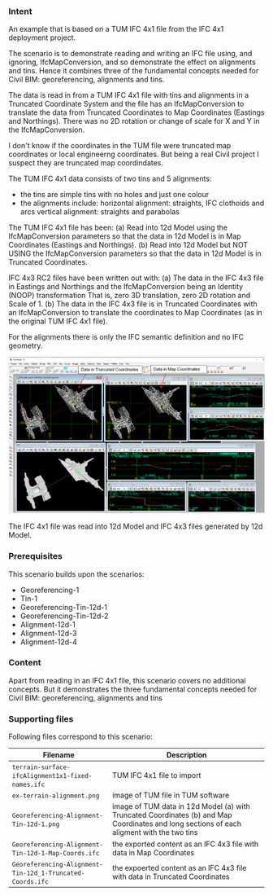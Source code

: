 
### Intent

An example that is based on a TUM IFC 4x1 file from the IFC 4x1 deployment project.

The scenario is to demonstrate reading and writing an IFC file using, and ignoring, IfcMapConversion, and so demonstrate the effect on alignments and tins.
Hence it combines three of the fundamental concepts needed for Civil BIM: georeferencing, alignments and tins.

The data is read in from a TUM IFC 4x1 file with tins and alignments in a Truncated Coordinate System
and the file has an IfcMapConversion to translate the data from Truncated Coordinates to Map Coordinates (Eastings and Northings).
There was no 2D rotation or change of scale for X and Y in the IfcMapConversion.

I don't know if the coordinates in the TUM file were truncated map coordinates or local engineerng coordinates.
But being a real Civil project I suspect they are truncated map coordindates.

The TUM IFC 4x1 data consists of two tins and 5 alignments:

- the tins are simple tins with no holes and just one colour
- the alignments include:
     horizontal alignment: straights, IFC clothoids and arcs
     vertical alignment:   straights and parabolas

The TUM IFC 4x1 file has been:
 (a) Read into 12d Model using the IfcMapConversion parameters so that the data in 12d Model is in Map Coordinates (Eastings and Northings).
 (b) Read into 12d Model but NOT USING the IfcMapConversion parameters so that the data in 12d Model is in Truncated Coordinates.
 
IFC 4x3 RC2 files have been written out with: 
  (a) The data in the IFC 4x3 file in Eastings and Northings and the IfcMapConversion being an Identity (NOOP) transformation
       That is, zero 3D translation, zero 2D rotation and Scale of 1.
  (b) The data in the IFC 4x3 file is in Truncated Coordinates with an IfcMapConversion 
       to translate the coordinates to Map Coordinates (as in the original TUM IFC 4x1 file).
                     
For the alignments there is only the IFC semantic definition and no IFC geometry.

![georeferencingalignmenttin12d1](../Georeferencing-Alignment-Tin-12d-1/Georeferencing-Alignment-Tin-12d-1.png  "IFC 4x1 TUM file with Alignments and Tins read in and written out as IFC 4x3") 

The IFC 4x1 file was read into 12d Model and IFC 4x3 files generated by 12d Model. 

### Prerequisites

This scenario builds upon the scenarios:

- Georeferencing-1
- Tin-1
- Georeferencing-Tin-12d-1
- Georeferencing-Tin-12d-2
- Alignment-12d-1
- Alignment-12d-3
- Alignment-12d-4
 
### Content

Apart from reading in an IFC 4x1 file, this scenario covers no additional concepts.
But it demonstrates the three fundamental concepts needed for Civil BIM: georeferencing, alignments and tins

### Supporting files

Following files correspond to this scenario:

| Filename                     | Description                                                                                                             |
|------------------------------------------------------------|---------------------------------------------------------------------------------------|
| `terrain-surface-ifcAlignment1x1-fixed-names.ifc`          | TUM IFC 4x1 file to import                                                            |
| `ex-terrain-alignment.png`                                 | image of TUM file in TUM software                                                     |
| `Georeferencing-Alignment-Tin-12d-1.png`                    | image of TUM data in 12d Model (a) with Truncated Coordinates (b) and Map Coordinates and long sections of each aligment with the two tins |
| `Georeferencing-Alignment-Tin-12d-1-Map-Coords.ifc`         | the exported content as an IFC 4x3 file with data in Map Coordinates              |
| `Georeferencing-Alignment-Tin-12d_1-Truncated-Coords.ifc`   | the expoerted content as an IFC 4x3 file with data in Truncated Coordinates       |


